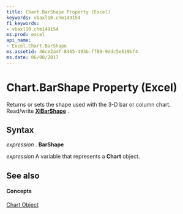 ```yaml
---
title: Chart.BarShape Property (Excel)
keywords: vbaxl10.chm149154
f1_keywords:
- vbaxl10.chm149154
ms.prod: excel
api_name:
- Excel.Chart.BarShape
ms.assetid: 46ce2a4f-8465-493b-ff89-9ddc5e619bf4
ms.date: 06/08/2017
---
```



# Chart.BarShape Property (Excel)

Returns or sets the shape used with the 3-D bar or column chart. Read/write  **[XlBarShape](xlbarshape-enumeration-excel.md)** .


## Syntax

 _expression_ . **BarShape**

 _expression_ A variable that represents a **Chart** object.


## See also


#### Concepts


[Chart Object](chart-object-excel.md)

